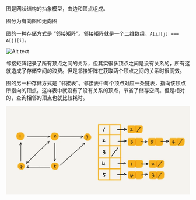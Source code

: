 图是网状结构的抽象模型，由边和顶点组成。

图分为有向图和无向图

图的一种存储方式是 “邻接矩阵”。邻接矩阵就是一个二维数组，`A[i][j] === A[j][i]。`

![Alt text](/images/图.png)

邻接矩阵记录了所有顶点之间的关系，但其实很多顶点之间是没有关系的，所有这就造成了存储空间的浪费。但是邻接矩阵在获取两个顶点之间的关系时很高效。

图的另一种存储方式是 “邻接表”。邻接表中每个顶点对应一条链表，指向该顶点所指向的顶点。这样表中就没有了没有关系的顶点，节省了储存空间。但是相对的，查询相邻的顶点也就比较耗时。

![Alt text](/images/邻接表.png)